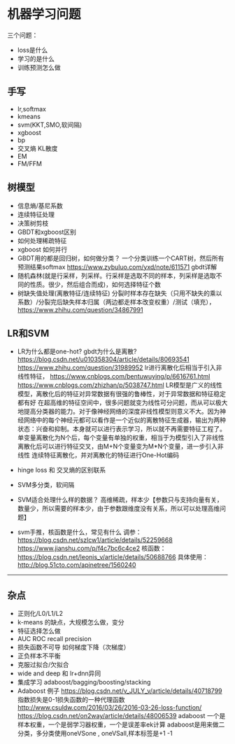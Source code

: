 # 机器学习问题

三个问题：
- loss是什么
- 学习的是什么
- 训练预测怎么做
## 手写
- lr,softmax
- kmeans
- svm(KKT,SMO,软间隔)
- xgboost
- bp
- 交叉熵 KL散度
- EM
- FM/FFM

## 树模型
- 信息熵/基尼系数
- 连续特征处理
- 决策树剪枝
- GBDT和xgboost区别
- 如何处理稀疏特征
- xgboost 如何并行
- GBDT用的都是回归树，如何做分类？ 
一个分类训练一个CART树，然后所有预测结果softmax https://www.zybuluo.com/yxd/note/611571 gbdt详解
- 随机森林(就是行采样，列采样。行采样是选取不同的样本，列采样是选取不同的性质。很少，然后组合而成)，如何选择特征个数
- 树缺失值处理(离散特征/连续特征)
分裂时样本存在缺失（只用不缺失的乘以系数）/分裂完后缺失样本归属（两边都走样本改变权重）/测试（填充），
https://www.zhihu.com/question/34867991 


## LR和SVM
- LR为什么都是one-hot? gbdt为什么是离散?
https://blog.csdn.net/u010358304/article/details/80693541
https://www.zhihu.com/question/31989952
lr进行离散化后相当于引入非线性特征，
https://www.cnblogs.com/bentuwuying/p/6616761.html 
https://www.cnblogs.com/zhizhan/p/5038747.html 
LR模型是广义的线性模型，离散化后的特征对异常数据有很强的鲁棒性，对于异常数据和特征稳定都有好 在超高维的特征空间中，很多问题就变为线性可分问题，而从可以极大地提高分类器的能力。对于像神经网络的深度非线性模型则意义不大。因为神经网络中的每个神经元都可以看作是一个近似的离散特征生成器，输出为两种状态：兴奋和抑制。本身就可以进行表示学习，所以就不再需要特征工程了。
单变量离散化为N个后，每个变量有单独的权重，相当于为模型引入了非线性
离散化后可以进行特征交叉，由M+N个变量变为M*N个变量，进一步引入非线性
连续特征离散化，并对离散化的特征进行One-Hot编码

- hinge loss 和 交叉熵的区别联系
- SVM多分类，软间隔
- SVM适合处理什么样的数据？
高维稀疏，样本少【参数只与支持向量有关，数量少，所以需要的样本少，由于参数跟维度没有关系，所以可以处理高维问题】
- svm手推，核函数是什么，常见有什么
调参： https://blog.csdn.net/szlcw1/article/details/52259668
https://www.jianshu.com/p/f4c7bc6c4ce2
核函数： https://blog.csdn.net/leonis_v/article/details/50688766
具体使用：http://blog.51cto.com/apinetree/1560240

---
## 杂点
- 正则化/L0/L1/L2
- k-means 的缺点，大规模怎么做，变分
- 特征选择怎么做
- AUC ROC  recall precision
- 损失函数不可导 如何梯度下降（次梯度）
- 正负样本不平衡
- 克服过拟合/欠拟合
- wide and deep 和 lr+dnn异同
- 集成学习 adaboost/bagging/boosting/stacking
- Adaboost
例子 https://blog.csdn.net/v_JULY_v/article/details/40718799
指数损失是0-1损失函数的一种代理函数
http://www.csuldw.com/2016/03/26/2016-03-26-loss-function/
https://blog.csdn.net/on2way/article/details/48006539
adaboost 一个是样本权重，一个是弱学习器权重，一个是误差率ek计算
adaboost是用来做二分类，多分类使用oneVSone , oneVSall,样本标签是+1 -1


